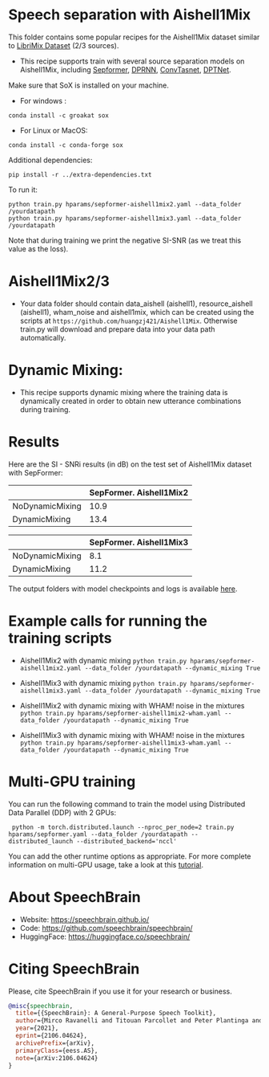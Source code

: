 # Speech separation with Aishell1Mix
This folder contains some popular recipes for the Aishell1Mix dataset similar to [LibriMix Dataset](https://arxiv.org/pdf/2005.11262.pdf) (2/3 sources).

* This recipe supports train with several source separation models on Aishell1Mix, including [Sepformer](https://arxiv.org/abs/2010.13154), [DPRNN](https://arxiv.org/abs/1910.06379), [ConvTasnet](https://arxiv.org/abs/1809.07454), [DPTNet](https://arxiv.org/abs/2007.13975).

Make sure that SoX is installed on your machine.

* For windows :
```
conda install -c groakat sox
```
* For Linux or MacOS:
```
conda install -c conda-forge sox
```
Additional dependencies:
```
pip install -r ../extra-dependencies.txt
```

To run it:

```
python train.py hparams/sepformer-aishell1mix2.yaml --data_folder /yourdatapath
python train.py hparams/sepformer-aishell1mix3.yaml --data_folder /yourdatapath
```
Note that during training we print the negative SI-SNR (as we treat this value as the loss).


# Aishell1Mix2/3
* Your data folder should contain data_aishell (aishell1), resource_aishell (aishell1), wham_noise and aishell1mix, which can be created using the scripts at `https://github.com/huangzj421/Aishell1Mix`. Otherwise train.py will download and prepare data into your data path automatically.


# Dynamic Mixing:

* This recipe supports dynamic mixing where the training data is dynamically created in order to obtain new utterance combinations during training.

# Results

Here are the SI - SNRi results (in dB) on the test set of Aishell1Mix dataset with SepFormer:

| | SepFormer. Aishell1Mix2 |
| --- | --- |
| NoDynamicMixing | 10.9 |
| DynamicMixing | 13.4 |


| | SepFormer. Aishell1Mix3 |
| --- | --- |
| NoDynamicMixing | 8.1 |
| DynamicMixing | 11.2 |

The output folders with model checkpoints and logs is available [here](https://www.dropbox.com/sh/6x9356yuybj8lue/AABPlpS03Vcci_E3jA69oKoXa?dl=0).

# Example calls for running the training scripts

* Aishell1Mix2 with dynamic mixing `python train.py hparams/sepformer-aishell1mix2.yaml --data_folder /yourdatapath --dynamic_mixing True`

* Aishell1Mix3 with dynamic mixing `python train.py hparams/sepformer-aishell1mix3.yaml --data_folder /yourdatapath --dynamic_mixing True`

* Aishell1Mix2 with dynamic mixing with WHAM! noise in the mixtures `python train.py hparams/sepformer-aishell1mix2-wham.yaml --data_folder /yourdatapath --dynamic_mixing True`

* Aishell1Mix3 with dynamic mixing with WHAM! noise in the mixtures `python train.py hparams/sepformer-aishell1mix3-wham.yaml --data_folder /yourdatapath --dynamic_mixing True`

# Multi-GPU training

You can run the following command to train the model using Distributed Data Parallel (DDP) with 2 GPUs:

```
 python -m torch.distributed.launch --nproc_per_node=2 train.py hparams/sepformer.yaml --data_folder /yourdatapath --distributed_launch --distributed_backend='nccl'
```
You can add the other runtime options as appropriate. For more complete information on multi-GPU usage, take a look at this [tutorial](https://colab.research.google.com/drive/13pBUacPiotw1IvyffvGZ-HrtBr9T6l15).


# **About SpeechBrain**
- Website: https://speechbrain.github.io/
- Code: https://github.com/speechbrain/speechbrain/
- HuggingFace: https://huggingface.co/speechbrain/


# **Citing SpeechBrain**
Please, cite SpeechBrain if you use it for your research or business.

```bibtex
@misc{speechbrain,
  title={{SpeechBrain}: A General-Purpose Speech Toolkit},
  author={Mirco Ravanelli and Titouan Parcollet and Peter Plantinga and Aku Rouhe and Samuele Cornell and Loren Lugosch and Cem Subakan and Nauman Dawalatabad and Abdelwahab Heba and Jianyuan Zhong and Ju-Chieh Chou and Sung-Lin Yeh and Szu-Wei Fu and Chien-Feng Liao and Elena Rastorgueva and François Grondin and William Aris and Hwidong Na and Yan Gao and Renato De Mori and Yoshua Bengio},
  year={2021},
  eprint={2106.04624},
  archivePrefix={arXiv},
  primaryClass={eess.AS},
  note={arXiv:2106.04624}
}
```
